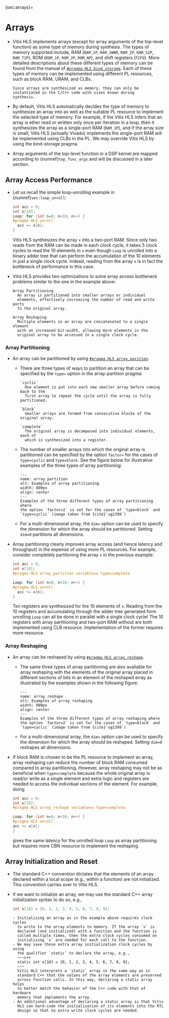 (sec:arrays)=
# Arrays

* Vitis HLS implements arrays (except for array arguments of the
   top-level function) as some type of memory during synthesis. The
   types of memory supported include, RAM (`RAM_1P`, `RAM_1WNR`,
   `RAM_2P`, `RAM_S2P`, `RAM_T2P`), ROM (`ROM_1P`, `ROM_2P`,
   `ROM_NP`), and shift registers (`FIFO`).  More detailed
   descriptions about these different types of memory can be found
   from the manual of [`#pragma HLS
   bind_storage`](https://docs.xilinx.com/r/en-US/ug1399-vitis-hls/pragma-HLS-bind_storage). Each
   of these types of memory can be implemented using different PL
   resources, such as block RAM, URAM, and CLBs.
   ```{tip}
   Since arrays are synthesized as memory, they can only be
   instantiated in the C/C++ code with sizes known during
   synthesis.
   ```

* By default, Vitis HLS automatically decides the type of memory to
  synthesize an array into as well as the suitable PL resource to
  implement the selected type of memory. For example, if the Vitis HLS
  infers that an array is ether read or written only once per
  iteration in a loop, then it synthesizes the array as a single-port
  RAM (`RAM_1P`), and if the array size is small, Vitis HLS (actually
  Vivado) implements the single-port RAM will be implemented using
  CLBs in the PL. We may override Vitis HLS by using the bind-storage
  pragma.

* Array arguments of the top-level function in a DSP kernel are mapped
  according to {numref}`top_func_args` and will be discussed in
  a later section.

## Array Access Performance
* Let us recall the simple  loop-unrolling example in {numref}`sec:loop_unroll`:
  ```c++ 
  int acc = 0;
  int x[10];
  Loop: for (int n=0; n<10; n++) { 
  #pragma HLS unroll 
    acc += x[n];
  }
  ```
  Vitis HLS synthesizes the array `x` into a two-port RAM. Since only two
  reads from the RAM can be made in each clock cycle, it takes 5 clock
  cycles to read the 10 elements in `x` even though `Loop` is unrolled
  into a binary adder tree that can perform the accumulation of the
  10 elements in just a single clock cycle. Indeed, reading from the
  array `x` is in fact the bottleneck of performance in this case.

* Vitis HLS provides two optimizations to solve array access
  bottleneck problems similar to the one in the example above:
  ```{glossary}
  Array Partitioning
    An array is partitioned into smaller arrays or individual
    elements, effectively increasing the number of read and write ports
    to the original array.

  Array Reshaping
    Multiple elements in an array are concatenated to a single element
    with an increased bit-width, allowing more elements in the
    original array to be accessed in a single clock cycle. 
  ```
### Array Partitioning
* An array can be partitioned by using [`#pragma HLS
  array_parition`](https://docs.xilinx.com/r/en-US/ug1399-vitis-hls/pragma-HLS-array_partition). 
  - There are three types of ways to partition an array that can be
    specified by the `type=` option in the array-partition pragma:
    ```{glossary}
    `cyclic`
      One element is put into each new smaller array before coming back to the
      first array to repeat the cycle until the array is fully partitioned.

    `block`
      Smaller arrays are formed from consecutive blocks of the original array.

    `complete`
      The original array is decomposed into individual elements, each of
      which is synthesized into a register. 
    ```
  - The number of smaller arrays into which the original array is
    partitioned can be specified by the option `factor=` for the cases
    of `type=cyclic` and `type=block`. See the figure below for
    illustrative examples of the three types of array partitioning:
    ```{figure} ../figs/array_partition.png
    ---
    name: array_partition
    alt: Examples of array partitioning
    width: 800px
    align: center
    ---
    Examples of the three different types of array partitioning where
    the option `factor=2` is set for the cases of `type=block` and 
    `type=cyclic` (image taken from {cite}`ug1399`)
    ```
  - For a multi-dimensional array, the `dim=` option can be used to
    specify the dimension for which the array should be
    partitioned. Setting `dim=0` partitions all dimensions.

* Array partitioning clearly improves array access (and hence latency
  and throughput) in the expense of using more PL resources. For
  example, consider completely partitoning the array `x` in the
  previous example:
  ```c++ 
  int acc = 0;
  int x[10];
  #pragma HLS array_partition variable=x type=complete
  
  Loop: for (int n=0; n<10; n++) { 
  #pragma HLS unroll 
    acc += x[n];
  }
  ```
  Ten registers are synthesized for the 10 elements of `x`. Reading
  from the 10 registers and accumulating through the adder tree
  generated form unrolling `Loop` can all be done in parallel with a
  single clock cycle! The 10 registers with array partitioning and
  two-port RAM without are both implemented using CLB
  resource. Implementation of the former requires more resource.

### Array Reshaping
* An array can be reshaped by using [`#pragma HLS
  array_reshape`](https://docs.xilinx.com/r/en-US/ug1399-vitis-hls/pragma-HLS-array_reshape). 
  - The same three types of array partitioning are also available for
    array reshaping with the elements of the original array placed in
    different sections of bits in an element of the reshaped array as
    illustrated by the examples shown in the following figure:
    ```{figure} ../figs/array_reshape.png
    ---
    name: array_reshape
    alt: Examples of array reshaping
    width: 800px
    align: center
    ---
    Examples of the three different types of array reshaping where
    the option `factor=2` is set for the cases of `type=block` and 
    `type=cyclic` (image taken from {cite}`ug1399`)
    ```
   - For a multi-dimensional array, the `dim=` option can be used to
    specify the dimension for which the array should be
    reshaped. Setting `dim=0` reshapes all dimensions.

* If block RAM is chosen to be the PL resource to implement an array,
  array reshaping can reduce the number of block RAM consumed compared
  to array partitioning. However, array reshaping may not be as
  beneficial when `type=complete` because the whole original array is read/or
  write as a single element and extra logic and registers are needed to access the
  individual sections of the element. For example, doing
    ```c++ 
  int acc = 0;
  int x[10];
  #pragma HLS array_reshape variable=x type=complete
  
  Loop: for (int n=0; n<10; n++) { 
  #pragma HLS unroll 
    acc += x[n];
  }
  ```
  gives the same latency for the unrolled loop `Loop` as array
  partitioning but requires more CBN resource to implement the reshaping.

## Array Initialization and Reset
* The standard C++ convention dictates that the elements of an array
  declared within a local scope (e.g., within a function) are not
  initialized. This convention carries over to Vitis HLS.

* If we want to initialize an array, we may use the standard C++ array
  initialization syntax to do so, e.g.,
  ```c++
  int x[10] = {0, 1, 2, 3, 4, 5, 6, 7, 8, 9};
  ```
  ```{tip}
  - Initializing an array as in the example above requires clock cycles
    to write to the array elements to memory. If the array `x` is
    declared (and initialized) with a function and the function is
    called multiple times, then the extra clock cycles consumed on
    initializing `x` are needed for each call to the function.
  - We may save those extra array initialization clock cycles by using
    the qualifier `static` to declare the array, e.g.,
    ~~~c++
    static int x[10] = {0, 1, 2, 3, 4, 5, 6, 7, 8, 9};
    ~~~
    Vitis HLS interprets a `static` array in the same way as in
    standard C++ that the values of the array elements are preserved
    across function calls. In this way, declaring a static array helps
    to better match the behavior of the C++ code with that of hardware 
    memory that implements the array.
  - An additional advantage of declaring a static array is that Vitis
    HLS can hard-code the initialization of its elements into the RTL 
    design so that no extra write clock cycles are needed. 
  ```
